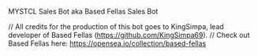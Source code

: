 MYSTCL Sales Bot aka Based Fellas Sales Bot

// All credits for the production of this bot goes to KingSimpa, lead developer of Based Fellas (https://github.com/KingSimpa69).
// Check out Based Fellas here: https://opensea.io/collection/based-fellas
